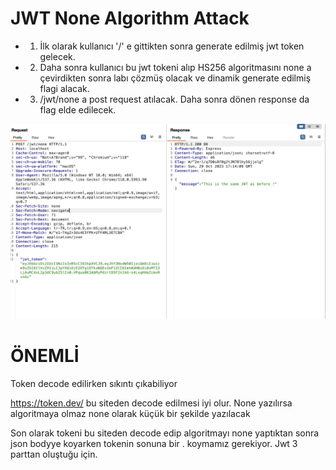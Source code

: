 # JWT None Algorithm Attack

- 1)  İlk olarak kullanıcı '/' e gittikten sonra generate edilmiş jwt token gelecek.
- 2) Daha sonra kullanıcı bu jwt tokeni alıp HS256 algoritmasını none a çevirdikten sonra labı çözmüş olacak ve dinamik
generate edilmiş flagi alacak.

- 3) /jwt/none a post request atılacak. Daha sonra dönen response da flag elde edilecek.

![alt text](images/exploit.png)

# ÖNEMLİ

Token decode edilirken sıkıntı çıkabiliyor

https://token.dev/ bu siteden decode edilmesi iyi olur. None yazılırsa algoritmaya olmaz none olarak küçük bir şekilde yazılacak

Son olarak tokeni bu siteden decode edip algoritmayı none yaptıktan sonra json bodyye koyarken tokenin sonuna bir . koymamız gerekiyor.
Jwt 3 parttan oluştuğu için.